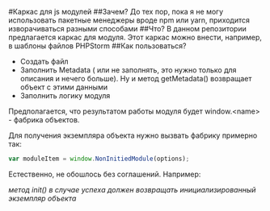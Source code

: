 #Каркас для js модулей
##Зачем?
До тех пор, пока я не могу использовать пакетные менеджеры вроде npm или yarn, приходится изворачиваться разными способами
##Что?
В данном репозитории предлагается каркас для модуля. Этот каркас можно внести, например, в шаблоны файлов PHPStorm
##Как пользоваться?
* Создать файл
* Заполнить Metadata ( или не заполнять, это нужно только для описания и нечего больше). Ну и метод getMetadata() возвращает объект с этими данными
* Заполнить логику модуля

Предполагается, что результатом работы модуля будет window.\<name\> - фабрика объектов.

Для получения экземпляра объекта нужно вызвать фабрику примерно так:

```javascript
var moduleItem = window.NonInitiedModule(options);
```

Естественно, не обошлось без соглашений. Например:

*метод init() в случае успеха должен возвращать инициализированный экземпляр объекта*